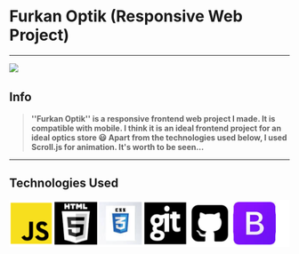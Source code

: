 # Furkan Optik (Responsive Web Project)
---
![](/img/Video_220824040304.gif)

## Info

>  __''Furkan Optik'' is a responsive frontend web project I made. It is compatible with mobile. I think it is an ideal frontend project for an ideal optics store 😃 Apart from the technologies used below, I used Scroll.js for animation. It's worth to be seen...__ 

---




    


## Technologies Used

![](/img/Tech-Used.PNG)

